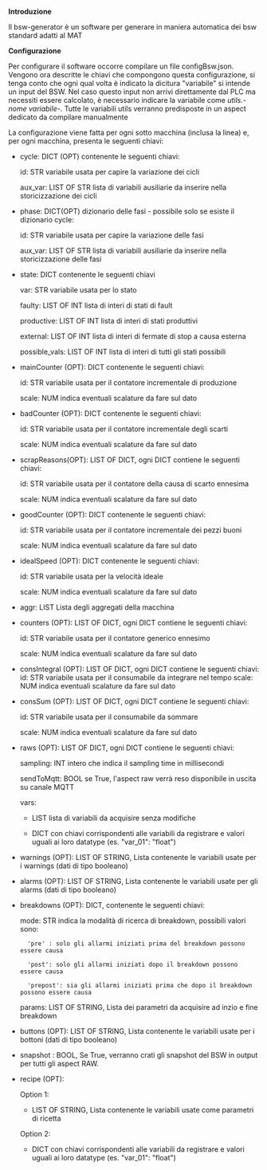 **Introduzione**

Il bsw-generator è un software per generare in maniera automatica dei bsw standard adatti al MAT

**Configurazione**

Per configurare il software occorre compilare un file configBsw.json. 
Vengono ora descritte le chiavi che compongono questa configurazione, si tenga conto che ogni qual volta è indicato la dicitura "variabile" si intende un input del BSW. Nel caso questo input non arrivi direttamente dal PLC ma necessiti essere calcolato, è necessario indicare la variabile come *utils.-nome variabile-*. Tutte le variabili utils verranno predisposte in un aspect dedicato da compilare manualmente

La configurazione viene fatta per ogni sotto macchina (inclusa la linea) e, per ogni macchina, presenta le seguenti chiavi:

- cycle: DICT (OPT) contenente le seguenti chiavi:

    id: STR variabile usata per capire la variazione dei cicli

    aux_var: LIST OF STR lista di variabili ausiliarie da inserire nella storicizzazione dei cicli

- phase: DICT(OPT) dizionario delle fasi - possibile solo se esiste il dizionario cycle:

    id: STR variabile usata per capire la variazione delle fasi

    aux_var: LIST OF STR lista di variabili ausiliarie da inserire nella storicizzazione delle fasi
    
- state: DICT contenente le seguenti chiavi

    var: STR variabile usata per lo stato

    faulty: LIST OF INT lista di interi di stati di fault

    productive: LIST OF INT lista di interi di stati produttivi

    external: LIST OF INT lista di interi di fermate di stop a causa esterna

    possible_vals: LIST OF INT lista di interi di tutti gli stati possibili

- mainCounter (OPT): DICT contenente le seguenti chiavi:

    id: STR variabile usata per il contatore incrementale di produzione

    scale: NUM indica eventuali scalature da fare sul dato

- badCounter (OPT): DICT contenente le seguenti chiavi:

    id: STR variabile usata per il contatore incrementale degli scarti

    scale: NUM indica eventuali scalature da fare sul dato

- scrapReasons(OPT): LIST OF DICT, ogni DICT contiene le seguenti chiavi:

    id: STR variabile usata per il contatore della causa di scarto ennesima

    scale: NUM indica eventuali scalature da fare sul dato

- goodCounter (OPT): DICT contenente le seguenti chiavi:

    id: STR variabile usata per il contatore incrementale dei pezzi buoni

    scale: NUM indica eventuali scalature da fare sul dato

- idealSpeed (OPT): DICT contenente le seguenti chiavi:

    id: STR variabile usata per la velocità ideale

    scale: NUM indica eventuali scalature da fare sul dato

- aggr: LIST Lista degli aggregati della macchina

- counters (OPT): LIST OF DICT, ogni DICT contiene le seguenti chiavi:

    id: STR variabile usata per il contatore generico ennesimo

    scale: NUM indica eventuali scalature da fare sul dato

- consIntegral (OPT): LIST OF DICT, ogni DICT contiene le seguenti chiavi:
    id: STR variabile usata per il consumabile da integrare nel tempo
    scale: NUM indica eventuali scalature da fare sul dato

- consSum (OPT): LIST OF DICT, ogni DICT contiene le seguenti chiavi:

    id: STR variabile usata per il consumabile da sommare

    scale: NUM indica eventuali scalature da fare sul dato

- raws (OPT): LIST OF DICT, ogni DICT contiene le seguenti chiavi:

    sampling: INT intero che indica il sampling time in millisecondi

    sendToMqtt: BOOL se True, l'aspect raw verrà reso disponibile in uscita su canale MQTT

    vars:   

    - LIST lista di variabili da acquisire senza modifiche 

    - DICT con chiavi corrispondenti alle variabili da registrare e valori uguali ai loro datatype (es. "var_01": "float")

- warnings (OPT): LIST OF STRING, Lista contenente le variabili usate per i warnings (dati di tipo booleano)

- alarms (OPT): LIST OF STRING, Lista contenente le variabili usate per gli alarms (dati di tipo booleano)

- breakdowns (OPT): DICT, contenente le seguenti chiavi:

    mode: STR indica la modalità di ricerca di breakdown, possibili valori sono:

        'pre' : solo gli allarmi iniziati prima del breakdown possono essere causa

        'post': solo gli allarmi iniziati dopo il breakdown possono essere causa

        'prepost': sia gli allarmi iniziati prima che dopo il breakdown possono essere causa

    params: LIST OF STRING, Lista dei parametri da acquisire ad inzio e fine breakdown

- buttons (OPT): LIST OF STRING, Lista contenente le variabili usate per i bottoni (dati di tipo booleano)

- snapshot : BOOL, Se True, verranno crati gli snapshot del BSW in output per tutti gli aspect RAW.

- recipe (OPT): 

    Option 1:

    - LIST OF STRING, Lista contenente le variabili usate come parametri di ricetta

    Option 2:

    - DICT con chiavi corrispondenti alle variabili da registrare e valori uguali ai loro datatype (es. "var_01": "float")